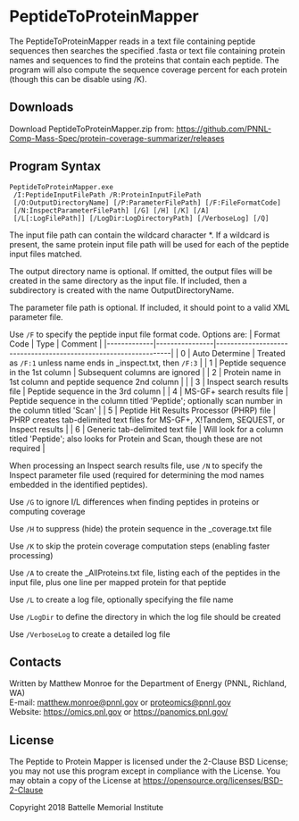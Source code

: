 # PeptideToProteinMapper

The PeptideToProteinMapper reads in a text file containing peptide sequences then 
searches the specified .fasta or text file containing protein names and sequences 
to find the proteins that contain each peptide.  The program will also compute 
the sequence coverage percent for each protein (though this can be disable using /K).

## Downloads

Download PeptideToProteinMapper.zip from:
https://github.com/PNNL-Comp-Mass-Spec/protein-coverage-summarizer/releases

## Program Syntax

```
PeptideToProteinMapper.exe
 /I:PeptideInputFilePath /R:ProteinInputFilePath
 [/O:OutputDirectoryName] [/P:ParameterFilePath] [/F:FileFormatCode]
 [/N:InspectParameterFilePath] [/G] [/H] [/K] [/A]
 [/L[:LogFilePath]] [/LogDir:LogDirectoryPath] [/VerboseLog] [/Q]
```

The input file path can contain the wildcard character *. If a wildcard is
present, the same protein input file path will be used for each of the peptide
input files matched.

The output directory name is optional. If omitted, the output files will be
created in the same directory as the input file. If included, then a subdirectory
is created with the name OutputDirectoryName.

The parameter file path is optional. If included, it should point to a valid XML
parameter file.

Use `/F` to specify the peptide input file format code.  Options are:
| Format Code | Type           | Comment                                                         |
|-------------|----------------|-----------------------------------------------------------------|
| 0           | Auto Determine | Treated as `/F:1` unless name ends in _inspect.txt, then `/F:3` |
| 1           | Peptide sequence in the 1st column | Subsequent columns are ignored              |
| 2           | Protein name in 1st column and peptide sequence 2nd column |                     |
| 3           | Inspect search results file               | Peptide sequence in the 3rd column   |
| 4           | MS-GF+ search results file                | Peptide sequence in the column titled 'Peptide'; optionally scan number in the column titled 'Scan'     |
| 5           | Peptide Hit Results Processor (PHRP) file | PHRP creates tab-delimited text files for MS-GF+, X!Tandem, SEQUEST, or Inspect results                 |
| 6           | Generic tab-delimited text file           | Will look for a column titled 'Peptide'; also looks for Protein and Scan, though these are not required |

When processing an Inspect search results file, use `/N` to specify the Inspect
parameter file used (required for determining the mod names embedded in the
identified peptides).

Use `/G` to ignore I/L differences when finding peptides in proteins or computing coverage

Use `/H` to suppress (hide) the protein sequence in the _coverage.txt file

Use `/K` to skip the protein coverage computation steps (enabling faster processing)

Use `/A` to create the _AllProteins.txt file, listing each of the peptides in the input file,
plus one line per mapped protein for that peptide

Use `/L` to create a log file, optionally specifying the file name

Use `/LogDir` to define the directory in which the log file should be created

Use `/VerboseLog` to create a detailed log file

## Contacts

Written by Matthew Monroe for the Department of Energy (PNNL, Richland, WA) \
E-mail: matthew.monroe@pnnl.gov or proteomics@pnnl.gov \
Website: https://omics.pnl.gov or https://panomics.pnl.gov/

## License

The Peptide to Protein Mapper is licensed under the 2-Clause BSD License; 
you may not use this program except in compliance with the License.  You may obtain 
a copy of the License at https://opensource.org/licenses/BSD-2-Clause

Copyright 2018 Battelle Memorial Institute
